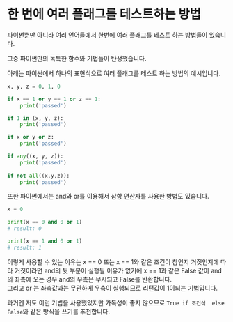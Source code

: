 # 한 번에 여러 플래그를 테스트하는 방법

파이썬뿐만 아니라 여러 언어들에서 한번에 여러 플래그를 테스트 하는 방법들이 있습니다.

그중 파이썬만의 독특한 함수와 기법들이 탄생했습니다.

아래는 파이썬에서 하나의 표현식으로 여러 플래그를 테스트 하는 방법의 예시입니다.

```python
x, y, z = 0, 1, 0

if x == 1 or y == 1 or z == 1:
    print('passed')

if 1 in (x, y, z):
    print('passed')

if x or y or z:
    print('passed')

if any((x, y, z)):
    print('passed')
    
if not all((x,y,z)):
    print('passed')
```

또한 파이썬에서는 and와 or를 이용해서 삼항 연산자를 사용한 방법도 있습니다.

```python
x = 0

print(x == 0 and 0 or 1)
# result: 0

print(x == 1 and 0 or 1)
# result: 1
```

이렇게 사용할 수 있는 이유는 x == 0 또는 x == 1와 같은 조건이 참인지 거짓인지에 따라 거짓이라면 and의 뒷 부분이 실행될 이유가 없기에 x == 1과 같은 False 값이 and의 좌측에 오는 경우 and의 우측은 무시되고 False를 반환합니다.  
그리고 or 는 좌측값과는 무관하게 우측이 실행되므로 리턴값이 1이되는 기법입니다.

과거엔 저도 이런 기법을 사용했었지만 가독성이 좋지 않으므로 `True if 조건식  else False`와 같은 방식을 쓰기를 추천합니다.

